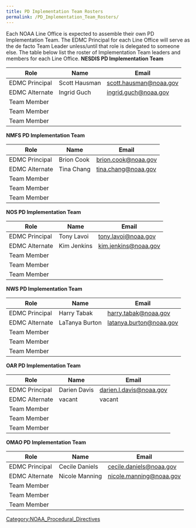 ```yaml
---
title: PD Implementation Team Rosters
permalink: /PD_Implementation_Team_Rosters/
---
```


Each NOAA Line Office is expected to assemble their own PD Implementation Team. The EDMC Principal for each Line Office will serve as the de facto Team Leader unless/until that role is delegated to someone else. The table below list the roster of Implementation Team leaders and members for each Line Office.
**NESDIS PD Implementation Team**

| Role           | Name          | Email                  |
|----------------|---------------|------------------------|
| EDMC Principal | Scott Hausman | scott.hausman@noaa.gov |
| EDMC Alternate | Ingrid Guch   | ingrid.guch@noaa.gov   |
| Team Member    |               |                        |
| Team Member    |               |                        |
| Team Member    |               |                        |

**NMFS PD Implementation Team**

| Role           | Name       | Email               |
|----------------|------------|---------------------|
| EDMC Principal | Brion Cook | brion.cook@noaa.gov |
| EDMC Alternate | Tina Chang | tina.chang@noaa.gov |
| Team Member    |            |                     |
| Team Member    |            |                     |
| Team Member    |            |                     |

**NOS PD Implementation Team**

| Role           | Name        | Email                |
|----------------|-------------|----------------------|
| EDMC Principal | Tony Lavoi  | tony.lavoi@noaa.gov  |
| EDMC Alternate | Kim Jenkins | kim.jenkins@noaa.gov |
| Team Member    |             |                      |
| Team Member    |             |                      |
| Team Member    |             |                      |

**NWS PD Implementation Team**

| Role           | Name           | Email                   |
|----------------|----------------|-------------------------|
| EDMC Principal | Harry Tabak    | harry.tabak@noaa.gov    |
| EDMC Alternate | LaTanya Burton | latanya.burton@noaa.gov |
| Team Member    |                |                         |
| Team Member    |                |                         |
| Team Member    |                |                         |

**OAR PD Implementation Team**

| Role           | Name         | Email                   |
|----------------|--------------|-------------------------|
| EDMC Principal | Darien Davis | darien.l.davis@noaa.gov |
| EDMC Alternate | vacant       | vacant                  |
| Team Member    |              |                         |
| Team Member    |              |                         |
| Team Member    |              |                         |

**OMAO PD Implementation Team**

| Role           | Name           | Email                   |
|----------------|----------------|-------------------------|
| EDMC Principal | Cecile Daniels | cecile.daniels@noaa.gov |
| EDMC Alternate | Nicole Manning | nicole.manning@noaa.gov |
| Team Member    |                |                         |
| Team Member    |                |                         |
| Team Member    |                |                         |

[Category:NOAA_Procedural_Directives](/Category:NOAA_Procedural_Directives "wikilink")